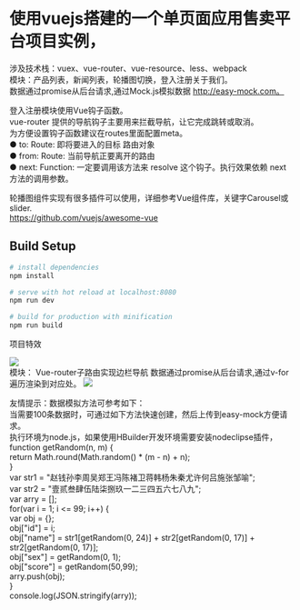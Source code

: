 # 使用vuejs搭建的一个单页面应用售卖平台项目实例，
涉及技术栈：vuex、vue-router、vue-resource、less、webpack  </br>
模块：产品列表，新闻列表，轮播图切换，登入注册关于我们。</br>
数据通过promise从后台请求,通过Mock.js模拟数据 http://easy-mock.com。</br>

登入注册模块使用Vue钩子函数。</br>
  vue-router 提供的导航钩子主要用来拦截导航，让它完成跳转或取消。</br>
  为方便设置钩子函数建议在routes里面配置meta。</br>
  ● to: Route: 即将要进入的目标 路由对象</br>
  ● from: Route: 当前导航正要离开的路由</br>
  ● next: Function: 一定要调用该方法来 resolve 这个钩子。执行效果依赖 next 方法的调用参数。</br>

轮播图组件实现有很多插件可以使用，详细参考Vue组件库，关键字Carousel或slider.</br>
https://github.com/vuejs/awesome-vue</br>

## Build Setup

``` bash
# install dependencies
npm install

# serve with hot reload at localhost:8080
npm run dev

# build for production with minification
npm run build
```
项目特效

![](https://i.ooxx.ooo/2017/10/11/104a8a2c0c43d33924eef60f0ddfc521.gif) </br>
模块：
Vue-router子路由实现边栏导航
数据通过promise从后台请求,通过v-for遍历渲染到对应处。
![](https://i.ooxx.ooo/2017/10/11/1247c719ea940d9f3f18b277d6da6b8b.png)</br>

友情提示：数据模拟方法可参考如下：</br>
当需要100条数据时，可通过如下方法快速创建，然后上传到easy-mock方便请求。</br>
执行环境为node.js，如果使用HBuilder开发环境需要安装nodeclipse插件，</br>
function getRandom(n, m) {</br>
	return Math.round(Math.random() * (m - n) + n);</br>
}</br>
var str1 = "赵钱孙李周吴郑王冯陈褚卫蒋韩杨朱秦尤许何吕施张邹喻";</br>
var str2 = "壹贰叁肆伍陆柒捌玖一二三四五六七八九";</br>
var arry = [];</br>
for(var i = 1; i <= 99; i++) {</br>
	var obj = {};</br>
	obj["id"] = i;</br>
	obj["name"] = str1[getRandom(0, 24)] + str2[getRandom(0, 17)] + str2[getRandom(0, 17)];</br>
	obj["sex"] = getRandom(0, 1);</br>
	obj["score"] = getRandom(50,99);</br>
	arry.push(obj);</br>
}</br>
console.log(JSON.stringify(arry));</br>
